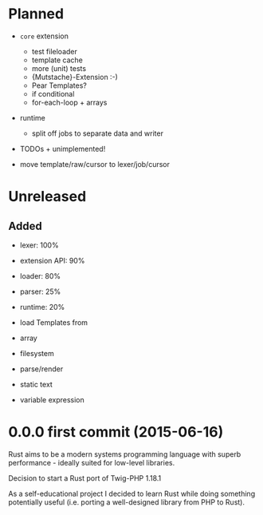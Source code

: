 # Planned

* `core` extension
  * test fileloader
  * template cache
  * more (unit) tests
  * {Mutstache}-Extension :-)
  * Pear Templates?
  * if conditional
  * for-each-loop + arrays
* runtime
  * split off jobs to separate data and writer
* TODOs + unimplemented!

* move template/raw/cursor to lexer/job/cursor

# Unreleased

## Added

* lexer: 100%
* extension API: 90%
* loader: 80%
* parser: 25%
* runtime: 20%

* load Templates from
 * array
 * filesystem
* parse/render
 * static text
 * variable expression

# 0.0.0 first commit (2015-06-16)

Rust aims to be a modern systems programming language with superb performance - ideally suited for low-level libraries.

Decision to start a Rust port of Twig-PHP 1.18.1

As a self-educational project I decided to learn Rust while doing something potentially useful (i.e. porting a well-designed library from PHP to Rust).
